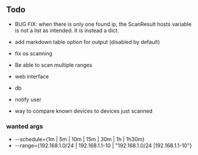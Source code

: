 ## Todo

- BUG FIX: when there is only one found ip, the ScanResult hosts variable is not a list as intended. It is instead a dict.


- add markdown table option for output (disabled by default)
- fix os scanning
- Be able to scan multiple ranges
- web interface
- db
- notify user
- way to compare known devices to devices just scanned

### wanted args
- --schedule={1m | 5m | 10m | 15m | 30m | 1h | 1h30m}
- --range={192.168.1.0/24 | 192.168.1.1-10 | "192.168.1.0/24 |192.168.1.1-10"}
